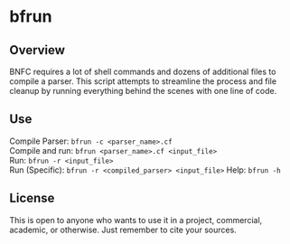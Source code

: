 # bfrun
## Overview
BNFC requires a lot of shell commands and dozens of additional files to compile a parser. This script attempts to streamline the process and file cleanup by running everything behind the scenes with one line of code.

## Use
Compile Parser: `bfrun -c <parser_name>.cf`  
Compile and run: `bfrun <parser_name>.cf <input_file>`  
Run: `bfrun -r <input_file>`  
Run (Specific): `bfrun -r <compiled_parser> <input_file>` 
Help: `bfrun -h`  

## License
This is open to anyone who wants to use it in a project, commercial, academic, or otherwise. Just remember to cite your sources.

